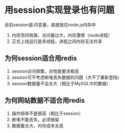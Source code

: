 # 用session实现登录也有问题

目前session是JS变量，直接放在node.js内存中

1. 内存空间有限，访问量过大，内存激增（node进程）
2. 正式上线运行是多线程，进程之间内存无法共享

## 为何session适合用redis

1. session访问频繁，对性能要求极高
2. session可不考虑断电丢失数据的问题（大不了重新登陆）
3. session数据量不会太大（相比于MySQL中的数据）

## 为何网站数据不适合用redis

1. 操作频率不是很高（相比于session）
2. 断电不能丢失，必须保留
3. 数据量太大，内存成本太高
